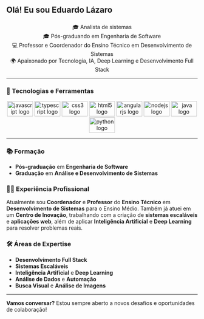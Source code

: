 <h2 align="left">Olá! Eu sou Eduardo Lázaro</h2>

###  
<p align="center">
  🎓 Analista de sistemas <br>
  🎓 Pós-graduando em Engenharia de Software <br>
  💻 Professor e Coordenador do Ensino Técnico em Desenvolvimento de Sistemas <br>
  🌍 Apaixonado por Tecnologia, IA, Deep Learning e Desenvolvimento Full Stack
</p>

---

### 🚀 Tecnologias e Ferramentas

<div align="center">
  <img src="https://cdn.jsdelivr.net/gh/devicons/devicon/icons/javascript/javascript-original.svg" height="40" width="68" alt="javascript logo"  />
  <img src="https://cdn.jsdelivr.net/gh/devicons/devicon/icons/typescript/typescript-original.svg" height="40" width="68" alt="typescript logo"  />
  <img src="https://cdn.jsdelivr.net/gh/devicons/devicon/icons/css3/css3-original.svg" height="40" width="68" alt="css3 logo"  />
  <img src="https://cdn.jsdelivr.net/gh/devicons/devicon/icons/html5/html5-original.svg" height="40" width="68" alt="html5 logo"  />
  <img src="https://cdn.jsdelivr.net/gh/devicons/devicon/icons/angularjs/angularjs-plain.svg" height="40" width="68" alt="angularjs logo"  />
  <img src="https://cdn.jsdelivr.net/gh/devicons/devicon/icons/nodejs/nodejs-original.svg" height="40" width="68" alt="nodejs logo"  />
  <img src="https://cdn.jsdelivr.net/gh/devicons/devicon/icons/java/java-original.svg" height="40" width="68" alt="java logo" />
  <img src="https://cdn.jsdelivr.net/gh/devicons/devicon/icons/python/python-original.svg" height="40" width="68" alt="python logo" />
</div>

---

### 📚 Formação

- **Pós-graduação** em **Engenharia de Software**
- **Graduação** em **Análise e Desenvolvimento de Sistemas**

### 👨‍🏫 Experiência Profissional

Atualmente sou **Coordenador** e **Professor** do **Ensino Técnico** em **Desenvolvimento de Sistemas** para o Ensino Médio. Também já atuei em um **Centro de Inovação**, trabalhando com a criação de **sistemas escaláveis** e **aplicações web**, além de aplicar **Inteligência Artificial** e **Deep Learning** para resolver problemas reais.

### 🛠️ Áreas de Expertise

- **Desenvolvimento Full Stack**
- **Sistemas Escaláveis**
- **Inteligência Artificial** e **Deep Learning**
- **Análise de Dados** e **Automação**
- **Busca Visual** e **Análise de Imagens**

---

**Vamos conversar?** Estou sempre aberto a novos desafios e oportunidades de colaboração!
